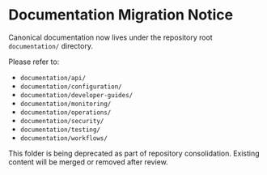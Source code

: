 # Documentation Migration Notice

Canonical documentation now lives under the repository root `documentation/` directory.

Please refer to:
- `documentation/api/`
- `documentation/configuration/`
- `documentation/developer-guides/`
- `documentation/monitoring/`
- `documentation/operations/`
- `documentation/security/`
- `documentation/testing/`
- `documentation/workflows/`

This folder is being deprecated as part of repository consolidation. Existing content will be merged or removed after review.

